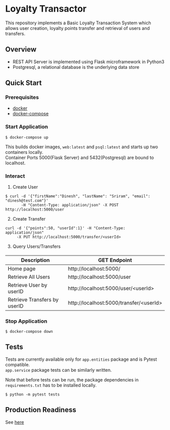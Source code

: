 # Loyalty Transactor

This repository implements a Basic Loyalty Transaction System which allows user creation,
loyalty points transfer and retrieval of users and transfers.

## Overview

- REST API Server is implemented using Flask microframework in Python3
- Postgresql, a relational database is the underlying data store

## Quick Start

### Prerequisites
- [docker](https://docs.docker.com/engine/installation/)
- [docker-compose](https://docs.docker.com/compose/install/)

### Start Application
```
$ docker-compose up
```

This builds docker images, `web:latest` and `psql:latest` and starts up two containers locally.  
Container Ports 5000(Flask Server) and 5432(Postgresql) are bound to localhost.

### Interact

1. Create User

```
$ curl -d '{"firstName":"Dinesh", "lastName": "Sriram", "email": "dinesh@test.com"}' 
       -H "Content-Type: application/json" -X POST http://localhost:5000/user
```

2. Create Transfer
```
curl -d '{"points":50, "userId":1}' -H "Content-Type: application/json" 
     -X PUT http://localhost:5000/transfer/<userId>
```

3. Query Users/Transfers
#### 
| Description | GET Endpoint |
| --- | --- |
| Home page | http://localhost:5000/ |
| Retrieve All Users| http://localhost:5000/user |
| Retrieve User by userID | http://localhost:5000/user/<userId\> |
| Retrieve Transfers by userID | http://localhost:5000/transfer/<userId\> |


### Stop Application
```
$ docker-compose down
```

## Tests

Tests are currently available only for `app.entities` package and is Pytest compatible.  
`app.service` package tests can be similarly written.

Note that before tests can be run, the package dependencies in `requirements.txt` has
to be installed locally.

```
$ python -m pytest tests
```


## Production Readiness
See [here](assumptions.md)
